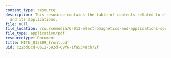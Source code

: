```yaml
---
content_type: resource
description: This resource contains the table of contents related to electromagnetics
  and its applications.
file: null
file_location: /coursemedia/6-013-electromagnetics-and-applications-spring-2009/c22bd6cd0612592d69f61fa534acb72f_MIT6_013S09_front.pdf
file_type: application/pdf
resourcetype: Document
title: MIT6_013S09_front.pdf
uid: c22bd6cd-0612-592d-69f6-1fa534acb72f
---
```

